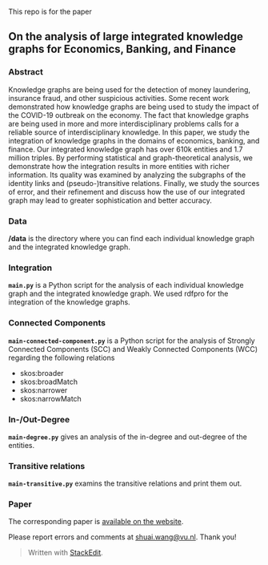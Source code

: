 
This repo is for the paper 

## **On the analysis of large integrated knowledge graphs for Economics, Banking, and Finance**

### Abstract
Knowledge graphs are being used for the detection of money laundering, insurance fraud, and other suspicious activities. Some recent work demonstrated how knowledge graphs are being used to study the impact of the COVID-19 outbreak on the economy. The fact that knowledge graphs are being used in more and more interdisciplinary problems calls for a reliable source of interdisciplinary knowledge. In this paper, we study the integration of knowledge graphs in the domains of economics, banking, and finance. Our integrated knowledge graph has over 610k entities and 1.7 million triples. By performing statistical and graph-theoretical analysis, we demonstrate how the integration results in more entities with richer information. Its quality was examined by analyzing the subgraphs of the identity links and (pseudo-)transitive relations. Finally, we study the sources of error, and their refinement and discuss how the use of our integrated graph may lead to greater sophistication and better accuracy.

### Data 
**/data** is the directory where you can find each individual knowledge graph and the integrated knowledge graph.

### Integration 
**`main.py`** is a Python script for the analysis of each individual knowledge graph and the integrated knowledge graph.
We used rdfpro for the integration of the knowledge graphs. 

### Connected Components
**`main-connected-component.py`** is a Python script for the analysis of Strongly Connected Components (SCC) and Weakly Connected Components (WCC) regarding the following relations

 - skos:broader 
 - skos:broadMatch 
 - skos:narrower
 - skos:narrowMatch

### In-/Out-Degree

**`main-degree.py`** gives an analysis of the in-degree and out-degree of the entities. 

### Transitive relations
**`main-transitive.py`** examins the transitive relations and print them out. 

### Paper
The corresponding paper is [available on the website](https://shuai.ai/static/files/paper/EcoFinKG_paper_final.pdf).

Please report errors and comments at shuai.wang@vu.nl. Thank you!

> Written with [StackEdit](https://stackedit.io/).
